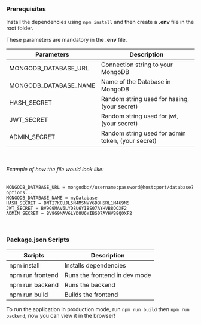 
### Prerequisites

Install the dependencies using `npm install` and then create a **.env** file in the root folder.

These parameters are mandatory in the **.env** file.

| Parameters            | Description                                       |
| --------------------- | ------------------------------------------------- |
| MONGODB_DATABASE_URL  | Connection string to your MongoDB                 |
| MONGODB_DATABASE_NAME | Name of the Database in MongoDB                   |
| HASH_SECRET           | Random string used for hasing, (your secret)      |
| JWT_SECRET            | Random string used for jwt, (your secret)         |
| ADMIN_SECRET          | Random string used for admin token, (your secret) |

&nbsp;

###### Example of how the file would look like:

```
MONGODB_DATABASE_URL = mongodb://username:password@host:port/database?options...
MONGODB_DATABASE_NAME = myDatabase
HASH_SECRET = BNTI7KCUJL5N4MSNVY6DBH5RL1M469M5
JWT_SECRET = BV9G9MAV6LYD8U6YIBS07AYHVB8QOXF2
ADMIN_SECRET = BV9G9MAV6LYD8U6YIBS07AYHVB8QOXF2
```

&nbsp;

### Package.json Scripts

| Scripts          | Description                   |
| ---------------- | ----------------------------- |
| npm install      | Installs dependencies         |
| npm run frontend | Runs the frontend in dev mode |
| npm run backend  | Runs the backend              |
| npm run build    | Builds the frontend           |

To run the application in production mode, run `npm run build` then `npm run backend`, now you can view it in the browser!

&nbsp;
&nbsp;

